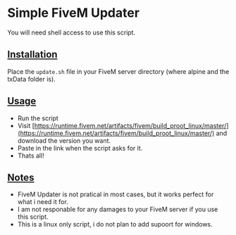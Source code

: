 # Simple FiveM Updater
You will need shell access to use this script.

## [Installation](#installation)
Place the ``update.sh`` file in your FiveM server directory (where alpine and the txData folder is).

## [Usage](#usage)
-   Run the script
-   Visit [https://runtime.fivem.net/artifacts/fivem/build_proot_linux/master/](https://runtime.fivem.net/artifacts/fivem/build_proot_linux/master/) and download the version you want.
-   Paste in the link when the script asks for it.
-   Thats all!
## [Notes](#notes)
-   FiveM Updater is not pratical in most cases, but it works perfect for what i need it for.
-   I am not responable for any damages to your FiveM server if you use this script.
-   This is a linux only script, i do not plan to add supoort for windows.
